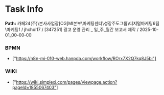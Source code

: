# Task Info

**Path:** 카페24(주)\본사사업장\[CG]MI본부\마케팅센터\성장주도그룹\디지털마케팅6팀\마케팅1 / jhchoi17 / [347251] 광고 운영 관리 _ 일_주_월간 보고서 제작 / 2025-10-01_00-00-00

### BPMN
- ["https://n8n-mi-010-web.hanpda.com/workflow/ROrx7X2Q7kq8J5bl"]

### WIKI
- ["https://wiki.simplexi.com/pages/viewpage.action?pageId=1855067403"]

